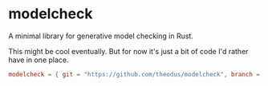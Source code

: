 # modelcheck

A minimal library for generative model checking in Rust.

This might be cool eventually. But for now it's just a bit of code I'd rather
have in one place.

```toml
modelcheck = { git = "https://github.com/theodus/modelcheck", branch = "main" }
```
